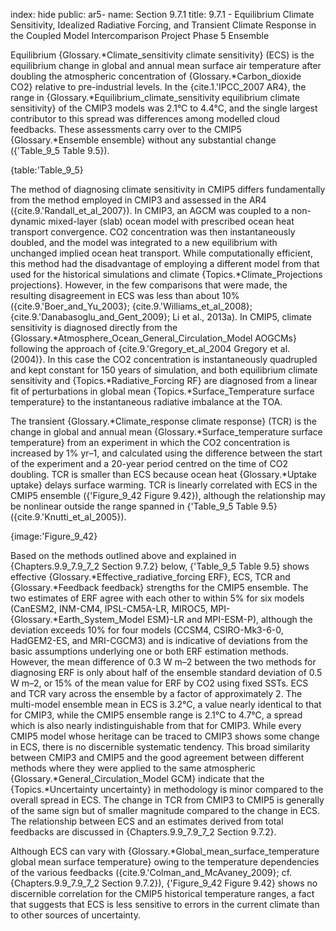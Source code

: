 index: hide
public: ar5-
name: Section 9.7.1
title: 9.7.1 - Equilibrium Climate Sensitivity, Idealized Radiative Forcing, and Transient Climate Response in the Coupled Model Intercomparison Project Phase 5 Ensemble

Equilibrium {Glossary.*Climate_sensitivity climate sensitivity} (ECS) is the equilibrium change in global and annual mean surface air temperature after doubling the atmospheric concentration of {Glossary.*Carbon_dioxide CO2} relative to pre-industrial levels. In the {cite.1.'IPCC_2007 AR4}, the range in {Glossary.*Equilibrium_climate_sensitivity equilibrium climate sensitivity} of the CMIP3 models was 2.1°C to 4.4°C, and the single largest contributor to this spread was differences among modelled cloud feedbacks. These assessments carry over to the CMIP5 {Glossary.*Ensemble ensemble} without any substantial change ({'Table_9_5 Table 9.5}).

{table:'Table_9_5}

The method of diagnosing climate sensitivity in CMIP5 differs fundamentally from the method employed in CMIP3 and assessed in the AR4 ({cite.9.'Randall_et_al_2007}). In CMIP3, an AGCM was coupled to a non-dynamic mixed-layer (slab) ocean model with prescribed ocean heat transport convergence. CO2 concentration was then instantaneously doubled, and the model was integrated to a new equilibrium with unchanged implied ocean heat transport. While computationally efficient, this method had the disadvantage of employing a different model from that used for the historical simulations and climate {Topics.*Climate_Projections projections}. However, in the few comparisons that were made, the resulting disagreement in ECS was less than about 10% ({cite.9.'Boer_and_Yu_2003}; {cite.9.'Williams_et_al_2008}; {cite.9.'Danabasoglu_and_Gent_2009}; Li et al., 2013a). In CMIP5, climate sensitivity is diagnosed directly from the {Glossary.*Atmosphere_Ocean_General_Circulation_Model AOGCMs} following the approach of {cite.9.'Gregory_et_al_2004 Gregory et al. (2004)}. In this case the CO2 concentration is instantaneously quadrupled and kept constant for 150 years of simulation, and both equilibrium climate sensitivity and {Topics.*Radiative_Forcing RF} are diagnosed from a linear fit of perturbations in global mean {Topics.*Surface_Temperature surface temperature} to the instantaneous radiative imbalance at the TOA.

The transient {Glossary.*Climate_response climate response} (TCR) is the change in global and annual mean {Glossary.*Surface_temperature surface temperature} from an experiment in which the CO2 concentration is increased by 1% yr–1, and calculated using the difference between the start of the experiment and a 20-year period centred on the time of CO2 doubling. TCR is smaller than ECS because ocean heat {Glossary.*Uptake uptake} delays surface warming. TCR is linearly correlated with ECS in the CMIP5 ensemble ({'Figure_9_42 Figure 9.42}), although the relationship may be nonlinear outside the range spanned in {'Table_9_5 Table 9.5} ({cite.9.'Knutti_et_al_2005}).

{image:'Figure_9_42}

Based on the methods outlined above and explained in {Chapters.9.9_7.9_7_2 Section 9.7.2} below, {'Table_9_5 Table 9.5} shows effective {Glossary.*Effective_radiative_forcing ERF}, ECS, TCR and {Glossary.*Feedback feedback} strengths for the CMIP5 ensemble. The two estimates of ERF agree with each other to within 5% for six models (CanESM2, INM-CM4, IPSL-CM5A-LR, MIROC5, MPI-{Glossary.*Earth_System_Model ESM}-LR and MPI-ESM-P), although the deviation exceeds 10% for four models (CCSM4, CSIRO-Mk3-6-0, HadGEM2-ES, and MRI-CGCM3) and is indicative of deviations from the basic assumptions underlying one or both ERF estimation methods. However, the mean difference of 0.3 W m–2 between the two methods for diagnosing ERF is only about half of the ensemble standard deviation of 0.5 W m–2, or 15% of the mean value for ERF by CO2 using fixed SSTs. ECS and TCR vary across the ensemble by a factor of approximately 2. The multi-model ensemble mean in ECS is 3.2°C, a value nearly identical to that for CMIP3, while the CMIP5 ensemble range is 2.1°C to 4.7°C, a spread which is also nearly indistinguishable from that for CMIP3. While every CMIP5 model whose heritage can be traced to CMIP3 shows some change in ECS, there is no discernible systematic tendency. This broad similarity between CMIP3 and CMIP5 and the good agreement between different methods where they were applied to the same atmospheric {Glossary.*General_Circulation_Model GCM} indicate that the {Topics.*Uncertainty uncertainty} in methodology is minor compared to the overall spread in ECS. The change in TCR from CMIP3 to CMIP5 is generally of the same sign but of smaller magnitude compared to the change in ECS. The relationship between ECS and an estimates derived from total feedbacks are discussed in {Chapters.9.9_7.9_7_2 Section 9.7.2}.

Although ECS can vary with {Glossary.*Global_mean_surface_temperature global mean surface temperature} owing to the temperature dependencies of the various feedbacks ({cite.9.'Colman_and_McAvaney_2009}; cf. {Chapters.9.9_7.9_7_2 Section 9.7.2}), {'Figure_9_42 Figure 9.42} shows no discernible correlation for the CMIP5 historical temperature ranges, a fact that suggests that ECS is less sensitive to errors in the current climate than to other sources of uncertainty.
